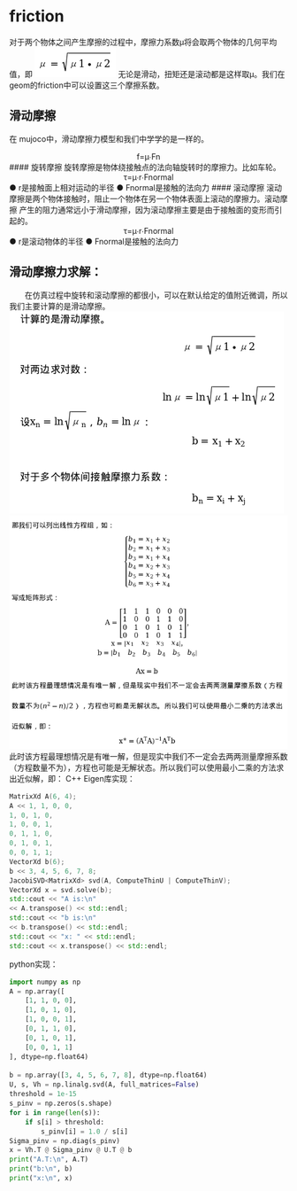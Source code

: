 # friction
对于两个物体之间产生摩擦的过程中，摩擦力系数μ将会取两个物体的几何平均值，即
![](../asset/mu.png)
 无论是滑动，扭矩还是滚动都是这样取μ。我们在geom的friction中可以设置这三个摩擦系数。

## 滑动摩擦
在 mujoco中，滑动摩擦力模型和我们中学学的是一样的。
<center>f=μ∙Fn</center>
#### 旋转摩擦
旋转摩擦是物体绕接触点的法向轴旋转时的摩擦力。比如车轮。
<center>τ=μ∙r∙Fnormal</center>
● r是接触面上相对运动的半径
● Fnormal是接触的法向力
#### 滚动摩擦
滚动摩擦是两个物体接触时，阻止一个物体在另一个物体表面上滚动的摩擦力。滚动摩擦
产生的阻力通常远小于滑动摩擦，因为滚动摩擦主要是由于接触面的变形而引起的。
<center>τ=μ∙r∙Fnormal</center>
● r是滚动物体的半径
● Fnormal是接触的法向力

## 滑动摩擦力求解：
&emsp;&emsp;在仿真过程中旋转和滚动摩擦的都很小，可以在默认给定的值附近微调，所以我们主要计算的是滑动摩擦。
![](../asset/slove_mu1.png)
![](../asset/slove_mu2.png)
此时该方程最理想情况是有唯一解，但是现实中我们不一定会去两两测量摩擦系数（方程数量不为），方程也可能是无解状态。所以我们可以使用最小二乘的方法求出近似解，即：
C++ Eigen库实现：
```C++
MatrixXd A(6, 4);
A << 1, 1, 0, 0,
1, 0, 1, 0,
1, 0, 0, 1,
0, 1, 1, 0,
0, 1, 0, 1,
0, 0, 1, 1;
VectorXd b(6);
b << 3, 4, 5, 6, 7, 8;
JacobiSVD<MatrixXd> svd(A, ComputeThinU | ComputeThinV);
VectorXd x = svd.solve(b);
std::cout << "A is:\n"
<< A.transpose() << std::endl;
std::cout << "b is:\n"
<< b.transpose() << std::endl;
std::cout << "x: " << std::endl;
std::cout << x.transpose() << std::endl;
```
python实现：
```python
import numpy as np
A = np.array([
    [1, 1, 0, 0],
    [1, 0, 1, 0],
    [1, 0, 0, 1],
    [0, 1, 1, 0],
    [0, 1, 0, 1],
    [0, 0, 1, 1]
], dtype=np.float64)

b = np.array([3, 4, 5, 6, 7, 8], dtype=np.float64)
U, s, Vh = np.linalg.svd(A, full_matrices=False)
threshold = 1e-15
s_pinv = np.zeros(s.shape)
for i in range(len(s)):
    if s[i] > threshold:
        s_pinv[i] = 1.0 / s[i]
Sigma_pinv = np.diag(s_pinv)
x = Vh.T @ Sigma_pinv @ U.T @ b
print("A.T:\n", A.T)
print("b:\n", b)
print("x:\n", x)
```